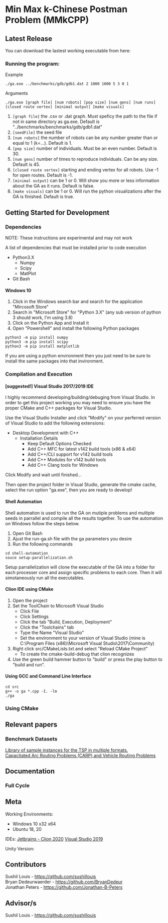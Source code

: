 # Min Max k-Chinese Postman Problem (MMkCPP)

## Latest Release

You can download the lastest working executable from here: 

### Running the program: 

Example
```
./ga.exe ../benchmarks/gdb/gdb1.dat 2 1000 1000 5 3 0 1
```
Arguments
```
./ga.exe [graph file] [num robots] [pop size] [num gens] [num runs] [closed route vertex] [minimal output] [make visuals]
```
1. `[graph file]` the .csv or .dat graph. Must speficy the path to the file if not in same directory as ga.exe. Default is "../benchmarks/benchmarks/gdb/gdb1.dat"
2. `[seedFile]` the seed file
3. `[num robots]` the number of robots can be any number greater than or equal to 1 (k=...). Default is 1.
4. `[pop size]` number of individuals. Must be an even number. Default is 30.
5. `[num gens]` number of times to reproduce individuals. Can be any size. Default is 45.
6. `[closed route vertex]` starting and ending vertex for all robots. Use -1 for open routes. Default is -1.
7. `[minimal output]` can be 1 or 0. Will show you more or less information about the GA as it runs. Default is false.
8. `[make visuals]` can be 1 or 0. Will run the python visualizations after the GA is finished. Default is true.

## Getting Started for Development

### Dependencies

NOTE: These instructions are experimental and may not work

A list of dependencies that must be installed prior to code execution
 - Python3.X
   - Numpy
   - Scipy
   - MatPlot
 - Git Bash

#### Windows 10

1. Click in the Windows search bar and search for the application "Mircosoft Store"
2. Search in "Microsoft Store" for "Python 3.X" (any sub version of python 3 should work, I'm using 3.8)
3. Click on the Python App and Install it
4. Open "Powershell" and install the following Python packages
```
python3 -m pip install numpy
python3 -m pip install scipy
python3 -m pip install matplotlib
```
If you are using a python environment then you just need to be sure to install the same packages into that invironment.

### Compilation and Execution

#### [suggested!] Visual Studio 2017/2019 IDE

I highly recommend developing/building/debuging from Visual Studio. In order to get this project working you may need to ensure you have the proper CMake and C++ packages for Visual Studio.

Use the Visual Studio Installer and click "Modify" on your perferred version of Visual Studio to add the following extensions:
- Desktop Development with C++
  - Installation Details
    - Keep Default Options Checked
    - Add C++ MFC for latest v142 build tools (x86 & x64)
    - Add C++/CLI support for v142 build tools
    - Add C++ Modules for v142 build tools
    - Add C++ Clang tools for Windows
    
Click Modify and wait until finished...

Then open the project folder in Visual Studio, generate the cmake cache, select the run option "ga.exe", then you are ready to develop!


#### Shell Automation 

Shell automation is used to run the GA on mutiple problems and multiple seeds in parrallel and compile all the results together. To use the automation on Windows follow the steps below.

1. Open Git Bash
2. Ajust the run-ga.sh file with the ga parameters you desire
2. Run the following commands

```
cd shell-automation
souce setup-parallelization.sh
```

Setup parrallelization will clone the executable of the GA into a folder for each processer core and assign specific problems to each core. Then it will simotaneously run all the executables.

#### Clion IDE using CMake

1. Open the project
2. Set the ToolChain to Microsoft Visual Studio
   - Click File
   - Click Settings
   - Click the tab "Build, Execution, Deployment"
   - Click the "Toolchains" tab
   - Type the Name "Visual Studio"
   - Set the environment to your version of Visual Studio (mine is C:\Program Files (x86)\Microsoft Visual Studio\2017\Community)
3. Right click src/CMakeLists.txt and select "Reload CMake Project"
   - To create the cmake-build-debug that clion recognizes
4. Use the green build hammer button to "build" or press the play button to "build and run".

#### Using GCC and Command Line Interface

```
cd src
g++ -o ga *.cpp -I. -lm
./ga
``` 

### Using CMake



## Relevant papers


### Benchmark Datasets
[Library of sample instances for the TSP in multiple formats.](http://comopt.ifi.uni-heidelberg.de/software/TSPLIB95/tsp/)  
[Capacitated Arc Routing Problems (CARP) and Vehicle Routing Problems](https://logistik.bwl.uni-mainz.de/forschung/benchmarks/)

## Documentation

### Full Cycle

## Meta
Working Environments: 
  - Windows 10 x32 x64
  - Ubuntu 18, 20
 
IDEs: 
[Jetbrains - Clion 2020](https://www.jetbrains.com/clion/)
[Visual Studio 2019](https://visualstudio.microsoft.com/)


Unity Version: 

## Contributors
Sushil Louis - https://github.com/sushillouis  
Bryan Dedeurwaerder - https://github.com/BryanDedeur  
Jonathan Peters - https://github.com/Jonathan-B-Peters  

## Advisor/s

Sushil Louis - https://github.com/sushillouis
